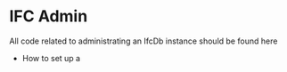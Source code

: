 # IFC Admin

All code related to administrating an IfcDb instance should be found here 

* How to set up a 